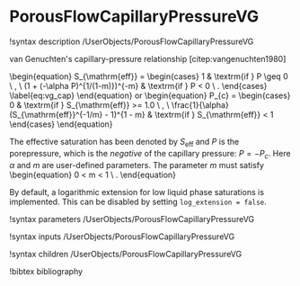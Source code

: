 # PorousFlowCapillaryPressureVG

!syntax description /UserObjects/PorousFlowCapillaryPressureVG

van Genuchten's capillary-pressure relationship [citep:vangenuchten1980]

\begin{equation}
S_{\mathrm{eff}} =
\begin{cases}
1 & \textrm{if } P \geq 0 \ , \\
(1 + (-\alpha P)^{1/(1-m)})^{-m} & \textrm{if } P < 0 \ .
\end{cases}
\label{eq:vg_cap}
\end{equation}
or
\begin{equation}
P_{c} =
\begin{cases}
0 & \textrm{if } S_{\mathrm{eff}} >= 1.0 \ , \\
\frac{1}{\alpha} (S_{\mathrm{eff}}^{-1/m} - 1)^{1 - m} & \textrm{if } S_{\mathrm{eff}} < 1
\end{cases}
\end{equation}

The effective saturation has been denoted by $S_{\mathrm{eff}}$ and
$P$ is the porepressure, which is the *negative* of the capillary
pressure: $P = -P_{c}$.  Here $\alpha$ and $m$ are user-defined parameters.  The
parameter $m$ must satisfy
\begin{equation}
0 < m < 1 \ .
\end{equation}

By default, a logarithmic extension for low liquid phase saturations is implemented.
This can be disabled by setting `log_extension = false`.

!syntax parameters /UserObjects/PorousFlowCapillaryPressureVG

!syntax inputs /UserObjects/PorousFlowCapillaryPressureVG

!syntax children /UserObjects/PorousFlowCapillaryPressureVG


!bibtex bibliography

